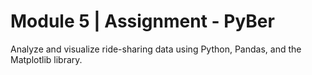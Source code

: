 # Module 5 | Assignment - PyBer

Analyze and visualize ride-sharing data using Python, Pandas, and the Matplotlib library.
